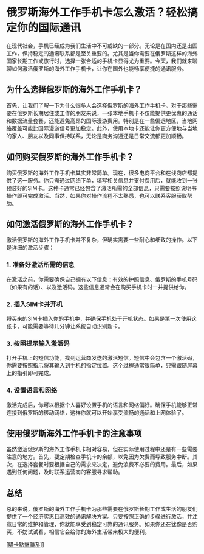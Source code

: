 # 俄罗斯海外工作手机卡怎么激活？轻松搞定你的国际通讯

在现代社会，手机已经成为我们生活中不可或缺的一部分。无论是在国内还是出国工作，保持稳定的通讯联系都是至关重要的。尤其是当你需要在俄罗斯这样的海外国家长期工作或旅行时，选择一张合适的手机卡显得尤为重要。今天，我们就来聊聊如何激活俄罗斯的海外工作手机卡，让你在国外也能畅享便捷的通讯服务。

## 为什么选择俄罗斯的海外工作手机卡？

首先，让我们了解一下为什么很多人会选择俄罗斯的海外工作手机卡。对于那些需要在俄罗斯长期居住或工作的朋友来说，一张本地手机卡不仅能提供更优惠的通话和数据流量套餐，还能避免高昂的国际漫游费用。特别是在一些偏远地区，当地网络覆盖可能比国际漫游信号更加稳定。此外，使用本地卡还能让你更方便地与当地的家人、朋友以及同事保持联系，无论是商务沟通还是日常交流都更加顺畅。

## 如何购买俄罗斯的海外工作手机卡？

购买俄罗斯的海外工作手机卡其实非常简单。现在，很多电商平台和在线商店都提供了这一服务。你只需通过网络下单，填写相关信息并支付费用后，就能收到一张预装好的SIM卡。这种卡通常已经包含了激活所需的全部信息，只需要按照说明书操作即可完成激活。当然，如果你对操作流程不太熟悉，也可以联系客服获取帮助。

## 如何激活俄罗斯的海外工作手机卡？

激活俄罗斯的海外工作手机卡并不复杂，但确实需要一些耐心和细致的操作。以下是详细的激活步骤：

### 1. 准备好激活所需的信息

在激活之前，你需要确保自己拥有以下信息：有效的护照信息、俄罗斯的手机号码（如果有的话）、以及激活码。这些信息通常会在购买手机卡时一并提供给你。

### 2. 插入SIM卡并开机

将买来的SIM卡插入你的手机中，并确保手机处于开机状态。如果是第一次使用这张卡，可能需要等待几分钟让系统自动识别新卡。

### 3. 按照提示输入激活码

打开手机上的短信功能，找到运营商发送的激活短信。短信中会包含一个激活码，你需要按照指示将其输入到手机的指定位置。这个过程通常很简单，只需跟随屏幕上的指引即可完成。

### 4. 设置语言和网络

激活完成后，你可以根据个人喜好设置手机的语言和网络偏好。确保手机能够正常连接到俄罗斯的移动网络，这样你就可以开始享受流畅的通话和上网体验了。

## 使用俄罗斯海外工作手机卡的注意事项

虽然激活俄罗斯的海外工作手机卡相对容易，但在实际使用过程中还是有一些需要注意的地方。首先，要定期检查手机卡的余额，以免因为欠费而导致服务中断。其次，在选择套餐时要根据自己的需求来决定，避免浪费不必要的费用。最后，如果遇到任何问题，及时联系运营商的客服寻求帮助。

## 总结

总的来说，俄罗斯的海外工作手机卡为那些需要在俄罗斯长期工作或生活的朋友们提供了一个经济实惠且高效的通讯解决方案。只要按照正确的步骤进行激活，并注意日常的维护和管理，你就能享受到稳定可靠的通讯服务。如果你还在犹豫是否购买，不妨试试看，相信它会给你的海外生活带来极大的便利。

[[購卡點擊聯系](https://t.me/s/esim1088)]]
